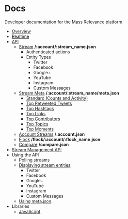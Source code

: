 # Docs

Developer documentation for the Mass Relevance platform.

 * [Overview](/MassRelevance/docs/blob/master/dev/overview.md)
 * [Realtime](/MassRelevance/docs/blob/master/dev/realtime.md)
 * [API](/MassRelevance/docs/blob/master/dev/api/api.md)
   * [Stream](/MassRelevance/docs/blob/master/dev/api/stream.md) **/:account/:stream_name.json**
     * Authenticated actions
     * Entity Types
         * Twitter
         * Facebook
         * Google+
         * YouTube
         * Instagram
         * Custom Messages
   * [Stream Meta](/MassRelevance/docs/blob/master/dev/api/meta.md) **/:account/:stream_name/meta.json**
     * [Standard (Counts and Activity)](/MassRelevance/docs/blob/master/dev/api/meta.md#standard)
     * [Top Retweeted Tweets](/MassRelevance/docs/blob/master/dev/api/meta.md#top-retweeted-tweets)
     * [Top Hashtags](/MassRelevance/docs/blob/master/dev/api/meta.md#top-hashtags)
     * [Top Links](/MassRelevance/docs/blob/master/dev/api/meta.md#top-links)
     * [Top Contributors](/MassRelevance/docs/blob/master/dev/api/meta.md#top-contributors)
     * [Top Topics](/MassRelevance/docs/blob/master/dev/api/meta.md#top-topics)
     * [Top Moments](/MassRelevance/docs/blob/master/dev/api/meta.md#top-moments)
   * [Account Streams](/MassRelevance/docs/blob/master/dev/api/account.md) **/:account.json**
   * [Flock](/MassRelevance/docs/blob/master/dev/api/flock.md) **/flock/:account/:flock_name.json**
   * [Compare](/MassRelevance/docs/blob/master/dev/api/compare.md) **/compare.json**
 * [Stream Management API](/MassRelevance/docs/blob/master/dev/api/stream_management.md)
 * Using the API
   * [Polling streams](/MassRelevance/docs/blob/master/dev/usage/polling.md)
   * [Displaying stream entities](/MassRelevance/docs/blob/master/dev/usage/display.md)
     * Twitter
     * Facebook
     * Google+
     * YouTube
     * Instagram
     * Custom Messages
   * [Using meta.json](/MassRelevance/docs/blob/master/dev/api/counts.md)
 * Libraries
   * [JavaScript](/MassRelevance/docs/blob/master/dev/clients/javascript.md)
